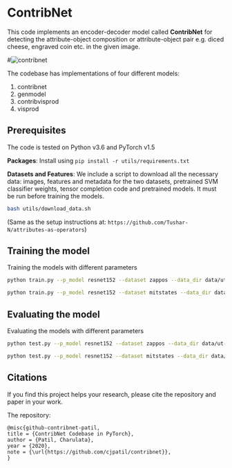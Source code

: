 # ContribNet
This code implements an encoder-decoder model called **ContribNet** for detecting the attribute-object composition or attribute-object pair e.g. diced cheese, engraved coin etc. in  the given image.

#![contribnet](https://user-images.githubusercontent.com/63097128/97393718-2d479c80-1909-11eb-8b25-a40ec919d6ee.png)

The codebase has implementations of four different models:
1. contribnet
2. genmodel
3. contribvisprod
4. visprod 


## Prerequisites
The code is tested on Python v3.6 and PyTorch v1.5

**Packages**: Install using `pip install -r utils/requirements.txt`

**Datasets and Features**: We include a script to download all the necessary data: images, features and metadata for the two datasets, pretrained SVM classifier weights, tensor completion code and pretrained models. It must be run before training the models.
```bash
bash utils/download_data.sh
```
(Same as the setup instructions at: `https://github.com/Tushar-N/attributes-as-operators`)

## Training the model

Training the models with different parameters
```bash
python train.py --p_model resnet152 --dataset zappos --data_dir data/ut-zap50k --batch_size 128 --lr 1e-4 --max_epochs 600 --glove_init --model genmodel --dropout=0.3 --cv_dir cv/zappos/genmodel
```

```bash
python train.py --p_model resnet152 --dataset mitstates --data_dir data/mit-states --batch_size 128 --lr 1e-4 --max_epochs 600 --glove_init --model contribnet --dropout=0.3 --cv_dir cv/mitstates/contribnet
```

## Evaluating the model
Evaluating the models with different parameters

```bash
python test.py --p_model resnet152 --dataset zappos --data_dir data/ut-zap50k --batch_size 512 --glove_init --model genmodel --dropout=0.3 --load cv/zappos/genmodel/resnet152_ckpt_E_600_At_0.628_O_0.747_Cl_0.462_Op_0.204.t7
```

```bash
python test.py --p_model resnet152 --dataset mitstates --data_dir data/mit-states --batch_size 512 --glove_init --model contribnet --dropout=0.3 --load cv/mitstates/contribnet/resnet152_ckpt_E_600_At_0.188_O_0.227_Cl_0.120_Op_0.114.t7
```

## Citations

If you find this project helps your research, please cite the repository and paper in your work.

The repository:
```
@misc{github-contribnet-patil,
title = {ContribNet Codebase in PyTorch},
author = {Patil, Charulata},
year = {2020},
note = {\url{https://github.com/cjpatil/contribnet}},
}
```
